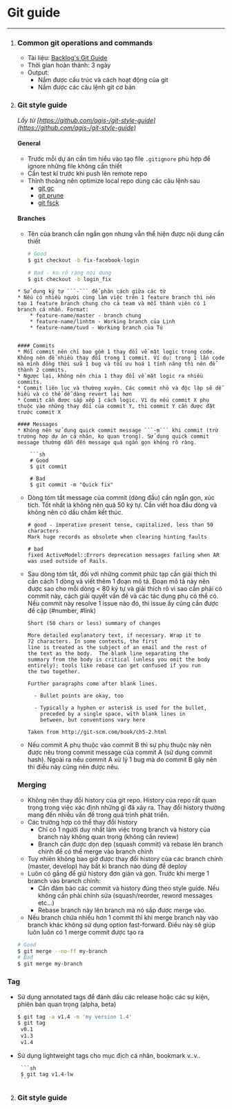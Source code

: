 # Git guide
***



1. ### Common git operations and commands
	* Tài liệu: [Backlog's Git Guide](http://backlogtool.com/git-guide/vn/intro/intro1_1.html)
	* Thời gian hoàn thành: 3 ngày
	* Output:
		* Nắm được cấu trúc và cách hoạt động của git
		* Nắm được các câu lệnh git cơ bản 	

2. ### Git style guide
	_Lấy từ [https://github.com/agis-/git-style-guide](https://github.com/agis-/git-style-guide)_
	#### General
	* Trước mỗi dự án cần tìm hiểu vào tạo file ```.gitignore``` phù hợp để ignore những file không cần thiết
	* Cần test kĩ trước khi push lên remote repo
	* Thỉnh thoảng nên optimize local repo dùng các câu lệnh sau
		* [git gc](http://git-scm.com/docs/git-gc)
		* [git prune](http://git-scm.com/docs/git-prune)
		* [git fsck](http://git-scm.com/docs/git-fsck)

	#### Branches
	* Tên của branch cần ngắn gọn nhưng vẫn thể hiện được nội dung cần thiết

		```sh
		# Good
		$ git checkout -b fix-facebook-login

		# Bad - ko rõ ràng nội dung
		$ git checkout -b login_fix
	```
	* Sử dụng ký tự ```-``` để phân cách giữa các từ
	* Nếu có nhiều người cùng làm việc trên 1 feature branch thì nên tạo 1 feature branch chung cho cả team và mỗi thành viên có 1 branch cá nhấn. Format: 
		* feature-name/master - branch chung
		* feature-name/linhtm - Working branch của Linh
		* feature-name/tuvd - Working branch của Tú


	#### Commits
	* Mỗi commit nên chỉ bao gồm 1 thay đổi về mặt logic trong code. Không nên để nhiều thay đổi trong 1 commit. Ví dụ: trong 1 lần code mà mình đồng thời sửa 1 bug và tối ưu hoá 1 tính năng thì nên để thành 2 commits.
	* Ngược lại, không nên chia 1 thay đổi về mặt logic ra nhiều commits.
	* Commit liên lục và thường xuyên. Các commit nhỏ và độc lập sẽ dễ hiểu và có thể dễ dàng revert lại hơn
	* Commit cần được sắp xếp 1 cách logic. Ví dụ nếu commit X phụ thuộc vào những thay đổi của commit Y, thì commit Y cần được đặt trước commit X

	#### Messages
	* Không nên sử dụng quick commit message ```-m``` khi commit (trừ trường hợp dự án cá nhân, ko quan trọng). Sử dụng quick commit message thường dẫn đến message quá ngắn gọn không rõ ràng.

		```sh
		# Good
		$ git commit
		
		# Bad
		$ git commit -m "Quick fix"
	```
	* Dòng tóm tắt message của commit (dòng đầu) cần ngắn gọn, xúc tích. Tốt nhất là không nên quá 50 ký tự. Cần viết hoa đầu dòng và không nên có dấu chấm kết thúc.
	
		```
		# good - imperative present tense, capitalized, less than 50 characters
		Mark huge records as obsolete when clearing hinting faults

		# bad
		fixed ActiveModel::Errors deprecation messages failing when AR was used outside of Rails.
		```
	* Sau dòng tóm tắt, đối với những commit phức tạp cần giải thích thì cần cách 1 dòng và viết thêm 1 đoạn mô tả. Đoạn mô tả này nên được sao cho mỗi dòng < 80 ký tự và giải thích rõ vì sao cần phải có commit này, cách giải quyết vấn đề và các tác dụng phụ có thể có. Nếu commit này resolve 1 issue nào đó, thì issue ấy cũng cần được đề cập (#number, #link)

		```
		Short (50 chars or less) summary of changes

		More detailed explanatory text, if necessary. Wrap it to
		72 characters. In some contexts, the first
		line is treated as the subject of an email and the rest of
		the text as the body.  The blank line separating the
		summary from the body is critical (unless you omit the body
		entirely); tools like rebase can get confused if you run
		the two together.

		Further paragraphs come after blank lines.

		  - Bullet points are okay, too

		  - Typically a hyphen or asterisk is used for the bullet,
		    preceded by a single space, with blank lines in
		    between, but conventions vary here

		Taken from http://git-scm.com/book/ch5-2.html
		```
	* Nếu commit A phụ thuộc vào commit B thì sự phụ thuộc này nên được nêu trong commit message của commit A (sử dụng commit hash). Ngoài ra nếu commit A xử lý 1 bug mà do commit B gây nên thì điều này cũng nên được nêu.

	### Merging
	* Không nên thay đổi history của git repo. History của repo rất quan trọng trong việc xác định những gì đã xảy ra. Thay đổi history thường mang đến nhiều vấn đề trong quá trình phát triển.
	* Các trường hợp có thể thay đổi history
		* Chỉ có 1 người duy nhất làm việc trong branch và history của branch này không quan trọng (không cần review)
		* Branch cần được dọn dẹp (squash commit) và rebase lên branch chính để có thể merge vào branch chính
	* Tuy nhiên không bao giờ được thay đổi history của các branch chính (master, develop) hay bất kì branch nào dùng để deploy
	* Luôn có gắng để giữ history đơn giản và gọn. Trước khi merge 1 branch vào branch chính:
		* Cần đảm bảo các commit và history đúng theo style guide. Nếu không cần phải chỉnh sửa (squash/reorder, reword messages etc...)
		* Rebase branch này lên branch mà nó sắp được merge vào.
	* Nếu branch chứa nhiều hơn 1 commit thì khi merge branch này vào branch khác không sử dụng option fast-forward. Điều này sẽ giúp luôn luôn có 1 merge commit được tạo ra
	
	```sh
	# Good
	$ git merge --no-ff my-branch 
	# Bad
	$ git merge my-branch

	```
	
 ### Tag
 * Sử dụng annotated tags để đánh dấu các release hoặc các sự kiện, phiên bản quan trọng (alpha, beta)
 
	 ```sh
	 $ git tag -a v1.4 -m 'my version 1.4'
	 $ git tag
	  v0.1
	  v1.3
	  v1.4
	 ```

 * Sử dụng lightweight tags cho mục địch cá nhân, bookmark v..v..
 	
	 	```sh
	 	$ git tag v1.4-lw
		```
 
2. ### Git style guide
